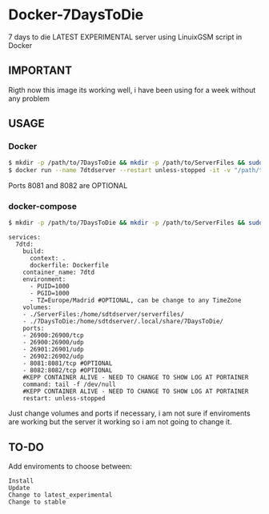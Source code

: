 # Docker-7DaysToDie
7 days to die LATEST EXPERIMENTAL server using LinuixGSM script in Docker

## IMPORTANT

Rigth now this image its working well, i have been using for a week without any problem

## USAGE

### Docker

```bash
$ mkdir -p /path/to/7DaysToDie && mkdir -p /path/to/ServerFiles && sudo chown -R 1001:1001 /path/to/7DaysToDie && sudo chown -R 1001:1001 /path/to/ServerFiles
$ docker run --name 7dtdserver --restart unless-stopped -it -v "/path/to/7DaysToDie:/home/sdtdserver/.local/share/7DaysToDie/" -v "/path/to/ServerFiles:/home/sdtdserver/serverfiles/" -p 26900:26900/tcp -p 26900:26900/udp -p 26901:26901/udp -p 26902:26902/udp -p 8081:8081/tcp -p 8082:8082/tcp vinanrra/7dtd
```

Ports 8081 and 8082 are OPTIONAL

### docker-compose

```bash
$ mkdir -p /path/to/7DaysToDie && mkdir -p /path/to/ServerFiles && sudo chown -R 1001:1001 /path/to/7DaysToDie && sudo chown -R 1001:1001 /path/to/ServerFiles
```

```version: '3.3'
services:
  7dtd:
    build:
      context: .
      dockerfile: Dockerfile
    container_name: 7dtd
    environment:
      - PUID=1000
      - PGID=1000
      - TZ=Europe/Madrid #OPTIONAL, can be change to any TimeZone
    volumes:
    - ./ServerFiles:/home/sdtdserver/serverfiles/
    - ./7DaysToDie:/home/sdtdserver/.local/share/7DaysToDie/
    ports:
    - 26900:26900/tcp
    - 26900:26900/udp
    - 26901:26901/udp
    - 26902:26902/udp
    - 8081:8081/tcp #OPTIONAL
    - 8082:8082/tcp #OPTIONAL
    #KEPP CONTAINER ALIVE - NEED TO CHANGE TO SHOW LOG AT PORTAINER
    command: tail -f /dev/null
    #KEPP CONTAINER ALIVE - NEED TO CHANGE TO SHOW LOG AT PORTAINER
    restart: unless-stopped
```

Just change volumes and ports if necessary, i am not sure if enviroments are working but the server it working so i am not going to change it.

## TO-DO

Add enviroments to choose between:

```
Install
Update
Change to latest_experimental
Change to stable
```
